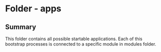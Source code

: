# Folder - apps

## Summary

This folder contains all possible startable applications.
Each of this bootstrap processes is connected to a specific module in modules folder.
